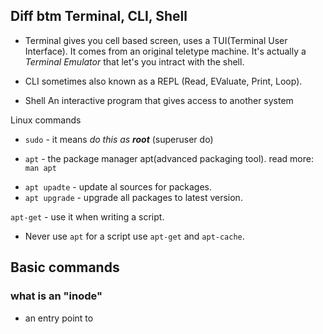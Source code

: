 
## Diff btm Terminal, CLI, Shell

- Terminal gives you cell based screen, uses a TUI(Terminal User Interface). It comes from an original teletype machine. It's actually a *Terminal Emulator* that let's you intract with the shell.

- CLI sometimes also known as a REPL (Read, EValuate, Print, Loop). 

- Shell An interactive program that gives access to another system 

Linux commands

- `sudo` - it means *do this as **root*** (superuser do)

- `apt` - the package manager apt(advanced packaging tool). read more: `man apt`

* `apt upadte` - update al sources for packages.
* `apt upgrade` - upgrade all packages to latest version.

`apt-get` - use it when writing a script.

* Never use `apt` for a script use `apt-get` and `apt-cache`.

## Basic commands

### what  is an "inode"
- an entry point to